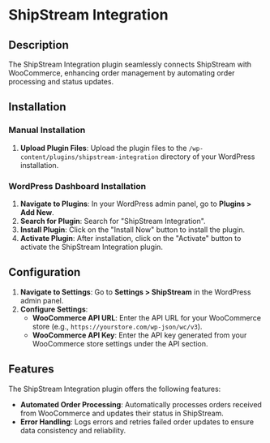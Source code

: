 # ShipStream Integration

## Description
The ShipStream Integration plugin seamlessly connects ShipStream with WooCommerce, enhancing order management by automating order processing and status updates.

## Installation

### Manual Installation

1. **Upload Plugin Files**: Upload the plugin files to the `/wp-content/plugins/shipstream-integration` directory of your WordPress installation.

### WordPress Dashboard Installation

1. **Navigate to Plugins**: In your WordPress admin panel, go to **Plugins > Add New**.
2. **Search for Plugin**: Search for "ShipStream Integration".
3. **Install Plugin**: Click on the "Install Now" button to install the plugin.
4. **Activate Plugin**: After installation, click on the "Activate" button to activate the ShipStream Integration plugin.

## Configuration

1. **Navigate to Settings**: Go to **Settings > ShipStream** in the WordPress admin panel.
2. **Configure Settings**:
   - **WooCommerce API URL**: Enter the API URL for your WooCommerce store (e.g., `https://yourstore.com/wp-json/wc/v3`).
   - **WooCommerce API Key**: Enter the API key generated from your WooCommerce store settings under the API section.

## Features

The ShipStream Integration plugin offers the following features:

- **Automated Order Processing**: Automatically processes orders received from WooCommerce and updates their status in ShipStream.
- **Error Handling**: Logs errors and retries failed order updates to ensure data consistency and reliability.
